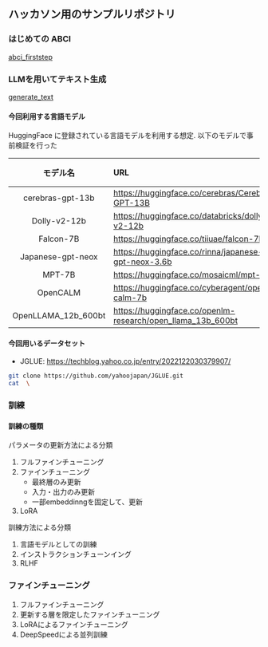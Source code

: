 ## ハッカソン用のサンプルリポジトリ

### はじめての ABCI

[abci_firststep](./abci_firststep)

### LLMを用いてテキスト生成

[generate_text](./generate_text)

#### 今回利用する言語モデル

HuggingFace に登録されている言語モデルを利用する想定. 以下のモデルで事前検証を行った

|モデル名|URL|備考|
|:--:|:--|:--|
| cerebras-gpt-13b | https://huggingface.co/cerebras/Cerebras-GPT-13B |
| Dolly-v2-12b | https://huggingface.co/databricks/dolly-v2-12b|
| Falcon-7B | https://huggingface.co/tiiuae/falcon-7b|
| Japanese-gpt-neox | https://huggingface.co/rinna/japanese-gpt-neox-3.6b|
| MPT-7B | https://huggingface.co/mosaicml/mpt-7b|
| OpenCALM | https://huggingface.co/cyberagent/open-calm-7b|
| OpenLLAMA_12b_600bt | https://huggingface.co/openlm-research/open_llama_13b_600bt|

#### 今回用いるデータセット

- JGLUE: https://techblog.yahoo.co.jp/entry/2022122030379907/


```bash
git clone https://github.com/yahoojapan/JGLUE.git
cat  \
```

### 訓練

#### 訓練の種類

パラメータの更新方法による分類
1. フルファインチューニング
2. ファインチューニング
   - 最終層のみ更新
   - 入力・出力のみ更新
   - 一部embeddinngを固定して、更新
3. LoRA

訓練方法による分類

1. 言語モデルとしての訓練
2. インストラクションチューンイング
3. RLHF




### ファインチューニング

1. フルファインチューニング
2. 更新する層を限定したファインチューニング
3. LoRAによるファインチューニング
4. DeepSpeedによる並列訓練

